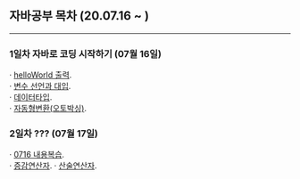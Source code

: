 ## 자바공부 목차 (20.07.16 ~ )
---
### 1일차 자바로 코딩 시작하기 (07월 16일)
· [helloWorld 출력](https://github.com/Muhkeun/muhkeun.github.io-java/blob/master/java0716/HelloWorld.java).  
· [변수 선언과 대입](https://github.com/Muhkeun/muhkeun.github.io-java/blob/master/java0716/Veriable.java).  
· [데이터타입](https://github.com/Muhkeun/muhkeun.github.io-java/blob/master/java0716/DataType.java).  
· [자동형변환(오토박싱)](https://github.com/Muhkeun/muhkeun.github.io-java/blob/master/java0716/AutoBoxing.java).  

### 2일차 ??? (07월 17일)
· [0716 내용복습](https://github.com/Muhkeun/muhkeun.github.io-java/blob/master/java0717/Review0717.java).  
· [증감연산자](https://github.com/Muhkeun/muhkeun.github.io-java/blob/master/java0717/Operator01.java).
· [산술연산자](https://github.com/Muhkeun/muhkeun.github.io-java/blob/master/java0717/Operator02.java).
